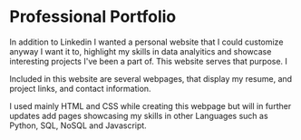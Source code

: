 # Professional Portfolio 

In addition to Linkedin I wanted a personal website that I could customize anyway I want it to, highlight my skills in data analyitics and showcase interesting projects I've been a part of. This website serves that purpose. I 

Included in this website are several webpages, that display my resume, and project links, and contact information. 

I used mainly HTML and CSS while creating this webpage but will in further updates add pages showcasing my skills in other Languages such as Python, SQL, NoSQL and Javascript.  

